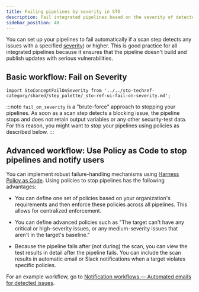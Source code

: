 ```yaml
---
title: Failing pipelines by severity in STO
description: Fail integrated pipelines based on the severity of detected issues
sidebar_position: 40
---
```


You can set up your pipelines to fail automatically if a scan step detects any issues with a specified [severity](./severities.md)) or higher. This is good practice for all integrated pipelines because it ensures that the pipeline doesn't build and publish updates with serious vulnerabilities. 

## Basic workflow: Fail on Severity

```mdx-code-block
import StoConceptFailOnSeverity from '../../sto-techref-category/shared/step_palette/_sto-ref-ui-fail-on-severity.md';
```

<StoConceptFailOnSeverity  />

:::note
`fail_on_severity` is a "brute-force" approach to stopping your pipelines. As soon as a scan step detects a blocking issue, the pipeline stops and does not retain output variables or any other security-test data. For this reason, you might want to stop your pipelines using policies as described below. 
:::

## Advanced workflow: Use Policy as Code to stop pipelines and notify users

You can implement robust failure-handling mechanisms using [Harness Policy as Code](/docs/category/policy-as-code). Using policies to stop pipelines has the following advantages:

* You can define one set of policies based on your organization's requirements and then enforce these policies across all pipelines. This allows for centralized enforcement. 

* You can define advanced policies such as "The target can't have any critical or high-severity issues, or any medium-severity issues that aren't in the target's baseline."

* Because the pipeline fails after (not during) the scan, you can view the test results in detail after the pipeline fails. You can include the scan results in automatic email or Slack notifications when a target violates specific policies.

For an example workflow, go to [Notification workflows — Automated emails for detected issues](../../use-sto/email-notifications.md).

